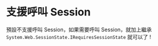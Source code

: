 # 支援呼叫 Session

預設不支援呼叫 Session，如果需要呼叫 Session，就加上繼承 `System.Web.SessionState.IRequiresSessionState` 就可以了 !
